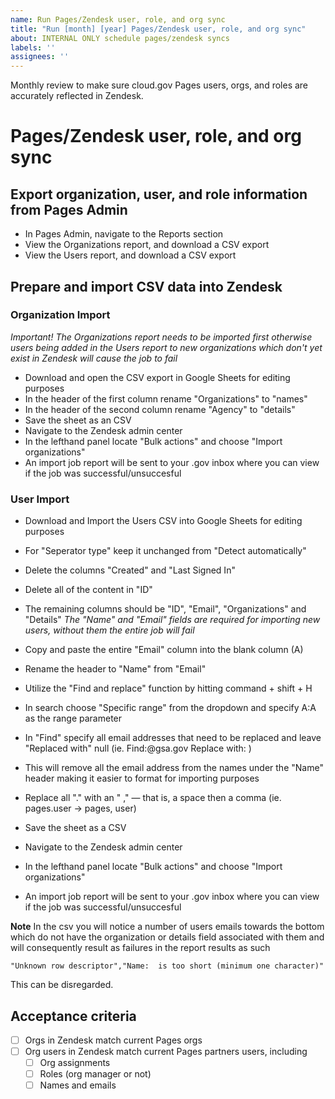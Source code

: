 ```yaml
---
name: Run Pages/Zendesk user, role, and org sync
title: "Run [month] [year] Pages/Zendesk user, role, and org sync"
about: INTERNAL ONLY schedule pages/zendesk syncs
labels: ''
assignees: ''
---
```


Monthly review to make sure cloud.gov Pages users, orgs, and roles are accurately reflected in Zendesk.

# Pages/Zendesk user, role, and org sync

## Export organization, user, and role information from Pages Admin

- In Pages Admin, navigate to the Reports section
- View the Organizations report, and download a CSV export
- View the Users report, and download a CSV export

## Prepare and import CSV data into Zendesk

### Organization Import

*Important! The Organizations report needs to be imported first otherwise users being added in the Users report to new organizations which don't yet exist in Zendesk will cause the job to fail*

- Download and open the CSV export in Google Sheets for editing purposes
- In the header of the first column rename "Organizations" to "names" 
- In the header of the second column rename "Agency" to "details"
- Save the sheet as an CSV
- Navigate to the Zendesk admin center 
- In the lefthand panel locate "Bulk actions" and choose "Import organizations"
- An import job report will be sent to your .gov inbox where you can view if the job was successful/unsuccesful

### User Import

- Download and Import the Users CSV into Google Sheets for editing purposes
- For "Seperator type" keep it unchanged from "Detect automatically" 
- Delete the columns "Created" and "Last Signed In"
- Delete all of the content in "ID"
- The remaining columns should be "ID", "Email", "Organizations" and "Details"
*The "Name" and "Email" fields are required for importing new users, without them the entire job will fail*

- Copy and paste the entire "Email" column into the blank column (A)
- Rename the header to "Name" from "Email"
- Utilize the "Find and replace" function by hitting command + shift + H
- In search choose "Specific range" from the dropdown and specify A:A as the range parameter
- In "Find" specify all email addresses that need to be replaced and leave "Replaced with" null
(ie. Find:@gsa.gov Replace with: )
- This will remove all the email address from the names under the "Name" header making it easier to format for importing purposes
- Replace all "." with an " ," — that is, a space then a comma
(ie. pages.user -> pages, user)
- Save the sheet as a CSV
- Navigate to the Zendesk admin center 
- In the lefthand panel locate "Bulk actions" and choose "Import organizations"
- An import job report will be sent to your .gov inbox where you can view if the job was successful/unsuccesful

**Note** In the csv you will notice a number of users emails towards the bottom which do not have the organization or details field associated with them and will consequently result as failures in the report results as such

```"X users failed","Error message"
"Unknown row descriptor","Name:  is too short (minimum one character)"  
```
This can be disregarded.

## Acceptance criteria

- [ ] Orgs in Zendesk match current Pages orgs
- [ ] Org users in Zendesk match current Pages partners users, including
  - [ ] Org assignments
  - [ ] Roles (org manager or not)
  - [ ] Names and emails 
